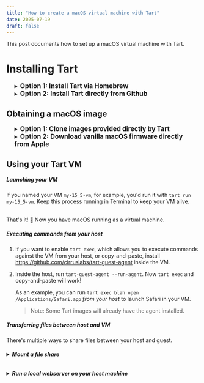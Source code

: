 ```yaml
---
title: "How to create a macOS virtual machine with Tart"
date: 2025-07-19
draft: false
---
```

This post documents how to set up a macOS virtual machine with Tart. 
# Installing Tart

<details>
  <summary style="padding-left: 1.5em"><span style="font-size: 1.2em; font-weight: bold;">Option 1: Install Tart via Homebrew</span></summary>

<details>
  <summary style="padding-left: 1.5em"><span style="font-size: 0.9em; font-weight: bold">If you don't already have Homebrew installed</span></summary>

1. Navigate to [http://brew.sh/](http://brew.sh/).

1. Copy and execute the install command shown on the Homebrew website in Terminal:

    <div style="
    background-color: #1a1b20;
    color: #e6e6e6;
    font-family: SFMono-Regular, Consolas, 'Liberation Mono', Menlo, monospace;
    font-size: 0.9em;
    padding: 0.75em 1em;
    border-radius: 6px;
    white-space: pre-wrap;
    word-break: break-word;
    line-height: 1.5;
    ">/bin/bash -c "$(curl -fsSL https://raw.githubusercontent.com/Homebrew/install/HEAD/install.sh)"</div>

   > ⚠️ **Caution**: Be careful about executing shell scripts directly from the internet. 
   
  </details>
    
Once brew is installed, install Tart

```
brew install cirruslabs/cli/tart
```

</details>

<details>
<summary style="padding-left: 1.5em"><span style="font-size: 1.2em; font-weight: bold;">Option 2: Install Tart directly from Github</span></summary>

1. Download Tart. As of mid-July 2025, 2.28.2 is the latest release:

    <br />
    <div style="
    background-color: #1a1b20;
    color: #e6e6e6;
    font-family: SFMono-Regular, Consolas, 'Liberation Mono', Menlo, monospace;
    font-size: 0.9em;
    padding: 0.75em 1em;
    border-radius: 6px;
    white-space: pre-wrap;
    word-break: break-word;
    line-height: 1.5;
    ">curl https://github.com/cirruslabs/tart/releases/download/2.28.2/tart.tar.gz -Lo tart.tar.gz</div>

    > `-L` will allow `curl` to follow redirects and `o` specifies what you want to name the downloaded file and where you want to save it.

    <br />

1. Extract Tart to `/Applications`:

    <br />
    <div style="
    background-color: #1a1b20;
    color: #e6e6e6;
    font-family: SFMono-Regular, Consolas, 'Liberation Mono', Menlo, monospace;
    font-size: 0.9em;
    padding: 0.75em 1em;
    border-radius: 6px;
    white-space: pre-wrap;
    word-break: break-word;
    line-height: 1.5;
    ">tar -xzf tart.tar.gz -C /Applications</div>

    <br />

1. Create an alis for Tart, so that you can simply type `tart` in terminal to access it.

    <div style="
        background-color: #1a1b20;
        color: #e6e6e6;
        font-family: SFMono-Regular, Consolas, 'Liberation Mono', Menlo, monospace;
        font-size: 0.9em;
        padding: 0.75em 1em;
        border-radius: 6px;
        white-space: pre-wrap;
        word-break: break-word;
        line-height: 1.5;
        ">alias tart=/Applications/tart.app/Contents/MacOS/tart</div>

    > ⚠️ If you try to create a symlink instead of an alias, this make cause `tart create` to fail in unexpected ways due to not being able to launch `/Applications/tart.app`. When in doubt, stick to an alias.

    <br />
1. Make sure Tart is installed properly. If you type `tart` in terminal and see the following output then you are good to go!

    <div style="
        background-color: #1a1b20;
        color: #e6e6e6;
        font-family: SFMono-Regular, Consolas, 'Liberation Mono', Menlo, monospace;
        font-size: 0.9em;
        padding: 0.75em 1em;
        border-radius: 6px;
        white-space: pre-wrap;
        word-break: break-word;
        line-height: 1.5;
        "><div style="
        background-color: #1a1b20;
        color: #e6e6e6;
        font-family: SFMono-Regular, Consolas, 'Liberation Mono', Menlo, monospace;
        font-size: 0.9em;
        padding: 0.75em 1em;
        border-radius: 6px;
        white-space: pre-wrap;
        word-break: break-word;
        line-height: 1.5;
            ">% tart
   USAGE: tart <subcommand>

    OPTIONS:
    --version               Show the version.
    -h, --help              Show help information.

    SUBCOMMANDS:
    create                  Create a VM
    clone                   Clone a VM
    run                     Run a VM
    set                     Modify VM's configuration
    get                     Get a VM's configuration
    list                    List created VMs
    login                   Login to a registry
    logout                  Logout from a registry
    ip                      Get VM's IP address
    exec                    Execute a command in a running VM
    pull                    Pull a VM from a registry
    push                    Push a VM to a registry
    import                  Import VM from a compressed .tvm file
    export                  Export VM to a compressed .tvm file
    prune                   Prune OCI and IPSW caches or local VMs
    rename                  Rename a local VM
    stop                    Stop a VM
    delete                  Delete a VM
    suspend                 Suspend a VM

    See 'tart help <subcommand>' for detailed help.</div>

</details>

## Obtaining a macOS image

<details>
  <summary style="padding-left: 1.5em"><span style="font-size: 1.2em; font-weight: bold;">Option 1: Clone images provided directly by Tart</span></summary>

  > ⚠️ Tart provided images may have some tools pre-installed. This could have a negative or postive effect your testing workflows depending on what you are testing.

1. Pick the image you want to clone from https://github.com/cirruslabs/macos-image-templates.

1. If you chose `macos-tahoe-base` and wanted to name it `my-tahoe-base-vm`, for example, your clone command would be this:

    `tart clone ghcr.io/cirruslabs/macos-tahoe-base:latest my-tahoe-base-vm`
</details>

<details>
  <summary style="padding-left: 1.5em"><span style="font-size: 1.2em; font-weight: bold;">Option 2: Download vanilla macOS firmware directly from Apple</span></summary>


1. Visit [Mr. Macintosh's excellent IPSW database](https://mrmacintosh.com/apple-silicon-m1-full-macos-restore-ipsw-firmware-files-database/) or utilize [Ninxsoft's Mist](https://github.com/ninxsoft/Mist) to download your desired IPSW.

1. After the download finishes, create your tart image from the IPSW. In this example, I am pointing to an ipsw I downloaded to my desktop:

    <div style="
    background-color: #1a1b20;
    color: #e6e6e6;
    font-family: SFMono-Regular, Consolas, 'Liberation Mono', Menlo, monospace;
    font-size: 0.9em;
    padding: 0.75em 1em;
    border-radius: 6px;
    white-space: pre-wrap;
    word-break: break-word;
    line-height: 1.5;
    ">tart create my-15_5-vm --from-ipsw /Users/bk/Desktop/UniversalMac_15.5_24F74_Restore.ipsw</div>

    This command will trigger Tart to install the OS in the virtual machine. You should see the installation progress as so:

    <div style="
    background-color: #1a1b20;
    color: #e6e6e6;
    font-family: SFMono-Regular, Consolas, 'Liberation Mono', Menlo, monospace;
    font-size: 0.9em;
    padding: 0.75em 1em;
    border-radius: 6px;
    white-space: pre-wrap;
    word-break: break-word;
    line-height: 1.5;
    ">Installing OS...
    0%
    76%</div>

    Once it completes, you should see your virtual machine sitting at the macOS language selection screen. 

    <img title="a title" alt="Alt text" src="images/macos_language.png">

    > You can automate clicking through Setup Assistant by sending keystrokes to the VM. See [Packer Tart](https://developer.hashicorp.com/packer/integrations/cirruslabs/tart/latest/components/builder/tart) for info on how to do that.

</details>

## Using your Tart VM

##### Launching your VM

If you named your VM `my-15_5-vm`, for example, you'd run it with `tart run my-15_5-vm`. Keep this process running in Terminal to keep your VM alive.

  <br/>
   That's it! 🎉 Now you have macOS running as a virtual machine.

##### Executing commands from your host

1. If you want to enable `tart exec`, which allows you to execute commands against the VM from your host, or copy-and-paste, install https://github.com/cirruslabs/tart-guest-agent inside the VM.
1. Inside the host, run `tart-guest-agent --run-agent`. Now `tart exec` and copy-and-paste will work!

    As an example, you can run `tart exec blah open /Applications/Safari.app` _from your host_ to launch Safari in your VM.
  
    > Note: Some Tart images will already have the agent installed.

##### Transferring files between host and VM

There's multiple ways to share files between your host and guest.
<h6><details><summary><span style="font-weight: bold;">Mount a file share</span></summary></h>
When you launch your VM with `tart run` you can pass a flag to create a shared folder which is accessible under `/Volumes`.

```
tart run my-15_5-vm --dir=~
```

![](images/mounted_folder.png)

```
% tart exec blah ls /Volumes
  Macintosh HD
  My Shared Files
```

> **Remember**: `tart exec` requires `tart-guest-agent` to be installed and running inside your VM. 

</details>

<h6>
<details>
<summary><span style="font-weight: bold;">Run a local webserver on your host machine</span></summary>
</h>

1. For example, if you have python3 installed, this command will serve your home directory as a local webserver.

    ```
    python3 -m http.server -d ~ # defaults to port 8000
    ```

1. Next, find the IP address of your host machine via Terminal or System Settings:

    ```
    % ifconfig en0 | grep -w "inet"
    inet 192.168.4.58 netmask 0xfffffc00 broadcast 192.168.7.255
    ```

    ![](images/system_settings_ip.png)

1. From your virtual machine, you can now `curl` these files.

    ```
    % curl http://192.168.4.58:8000/
    ```



